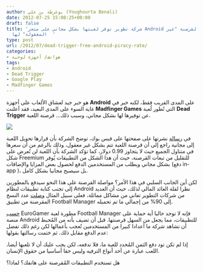 ```yaml
---
author: يوغرطة بن علي (Youghourta Benali)
date: 2012-07-25 15:08:25+00:00
draft: false
title: 'شركة تطوير توفر لعبتها بشكل مجاني على متجر Android احتجاجا على القرصنة "غير
  المعقولة" لها  '
type: post
url: /2012/07/dead-trigger-free-android-piracy-rate/
categories:
- هواتف/ أجهزة لوحية
tags:
- Android
- Dead Trigger
- Google Play
- Madfinger Games
---
```


هو خبر جيد لعشاق الألعاب على أجهزة **Android** على المدى القريب فقط، لكنه خبر في غاية السوء على المدى البعيد، فقد أعلنت **Madfinger Games** التي تُطور لُعبة **Dead Trigger** عن توفيرها لها بشكل مجاني، وسبب ذلك... قرصنة اللعبة.




[![](http://www.it-scoop.com/wp-content/uploads/2012/07/android-piracy.png)
](http://www.it-scoop.com/wp-content/uploads/2012/07/android-piracy.png)




في [رسالة](https://www.facebook.com/DEADTRIGGER/posts/228353737287174) نشرتها على صفحتها على فيس بوك، توضح الشركة بأن قرارها تحويل اللعبة إلى مجانية راجع إلى أن قرصنة اللعبة تتم بشكل غير معقول، وذلك بالرغم من أن سعرها في متناول الجميع حيث لا يتجاوز 0.99 دولار، كما تؤكد الشركة بأن اللعبة لن تُعرض على شكل Freemium للتقليل من تبعات القرصنة، حيث أن هذا الشكل من التطبيقات يُوفر بشكل مجاني ويطلب من المستخدمين الدفع لحصول بعض المزايا والإضافات (دفع in-app )، بل سيصبح مجانيا بشكل كامل.




لكن أين الجانب السلبي في هذا الأمر؟ مواصلة القرصنة على هذا النحو سيدفع بالمطورين إلى تجنب كتابة تطبيقات لنظام Android نظرا لقلة العائد المالي لذلك، حيث أن العديد من شركات التطوير تعاني من مشاكل مماثلة، فعلى سبيل المثال [وصلت](http://www.eurogamer.net/articles/2012-07-23-android-piracy-unbelievably-high-dead-trigger-dev) عدد النسخ المقرصنة من تطبيق Football Manager إلى 90% من إجمالي ما تم تحميله.




[حسب](http://www.eurogamer.net/articles/2012-04-24-football-manager-dev-hopes-to-stick-with-android-despite-9-1-piracy-rate) EuroGamer مطورة لعبة Football Manager فإنه لا توجد حاليا أية حماية على منصة Android للتطبيقات، مما يجعل من السهل قرصنتها. قبل أن تضيف بأنه من المُحبط أن تشاهد شركة ما أعدادا كبيرا من المستخدمين تُعجب بأعمالها لكن رغم ذلك تفضل عدم الدفع مقابل ذلك. ثم ختمت رسالتها بقولها:




إذا لم تكن تود دفع الثمن المُحدد للعبة ما، فلا تدفعه، لكن يجب عليك أن لا تلعبها أيضا، اللعب عبارة عن أحد أنواع الترفيه وليس حقا أساسيا من حقوق الإنسان.




هل تستخدم التطبيقات المُقرصنة على هاتفك؟ لماذا؟
